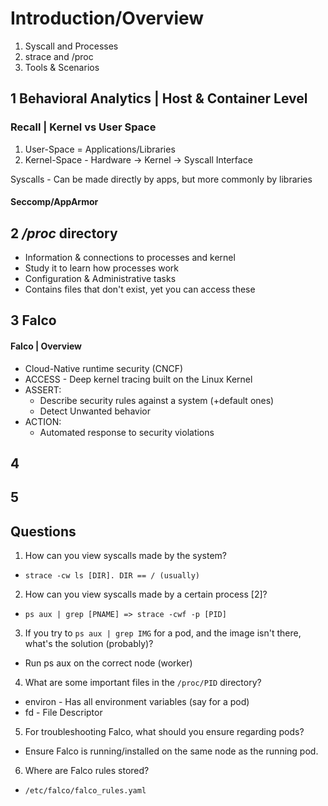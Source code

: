 # Introduction/Overview

1) Syscall and Processes
2) strace and /proc
3) Tools & Scenarios

## 1 Behavioral Analytics | Host & Container Level

### Recall | Kernel vs User Space
1) User-Space = Applications/Libraries
2) Kernel-Space - Hardware -> Kernel -> Syscall Interface

Syscalls - Can be made directly by apps, but more commonly by libraries

#### Seccomp/AppArmor

## 2 */proc* directory
- Information & connections to processes and kernel
- Study it to learn how processes work
- Configuration & Administrative tasks
- Contains files that don't exist, yet you can access these

## 3 Falco

#### Falco | Overview
- Cloud-Native runtime security (CNCF)
- ACCESS - Deep kernel tracing built on the Linux Kernel
- ASSERT:
  - Describe security rules against a system (+default ones)
  - Detect Unwanted behavior 
- ACTION:
  - Automated response to security violations

## 4

## 5

## Questions
1) How can you view syscalls made by the system?
- `strace -cw ls [DIR]. DIR == / (usually)`

2) How can you view syscalls made by a certain process [2]?
- `ps aux | grep [PNAME] => strace -cwf -p [PID]`

3) If you try to `ps aux | grep IMG` for a pod, and the image isn't there, what's the solution (probably)?
- Run ps aux on the correct node (worker)

4) What are some important files in the `/proc/PID` directory?
- environ - Has all environment variables (say for a pod)
- fd - File Descriptor

5) For troubleshooting Falco, what should you ensure regarding pods?
- Ensure Falco is running/installed on the same node as the running pod. 

6) Where are Falco rules stored?
- `/etc/falco/falco_rules.yaml`

